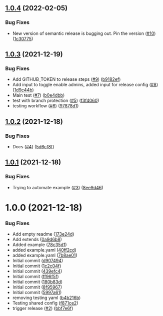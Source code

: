 ## [1.0.4](https://github.com/swarm-io/action-release-action/compare/v1.0.3...v1.0.4) (2022-02-05)


### Bug Fixes

* New version of semantic release is bugging out. Pin the version ([#10](https://github.com/swarm-io/action-release-action/issues/10)) ([1c30775](https://github.com/swarm-io/action-release-action/commit/1c30775dc340031c9a0996fe60793a39f0192c1b))

## [1.0.3](https://github.com/swarm-io/action-release-action/compare/v1.0.2...v1.0.3) (2021-12-19)


### Bug Fixes

* Add GITHUB_TOKEN to release steps ([#9](https://github.com/swarm-io/action-release-action/issues/9)) ([b9182ef](https://github.com/swarm-io/action-release-action/commit/b9182ef26a01c70e42e1503075c7874cfe62a9ca))
* Add input to toggle enable admins, added input for release config ([#8](https://github.com/swarm-io/action-release-action/issues/8)) ([1d9c44b](https://github.com/swarm-io/action-release-action/commit/1d9c44bf9a7e0748091125eea7bc72dcd3f9d9f4))
* Main test ([#7](https://github.com/swarm-io/action-release-action/issues/7)) ([b0e4dbb](https://github.com/swarm-io/action-release-action/commit/b0e4dbb435b7f2d9be41b95711caebbd31b156c2))
* test with branch protection ([#5](https://github.com/swarm-io/action-release-action/issues/5)) ([f3f4060](https://github.com/swarm-io/action-release-action/commit/f3f40602fe998296bee10c74573271ce3d6543f3))
* testing workflow ([#6](https://github.com/swarm-io/action-release-action/issues/6)) ([97878d1](https://github.com/swarm-io/action-release-action/commit/97878d11088bae61e7a171a81576effa156ebd13))

## [1.0.2](https://github.com/swarm-io/action-release-action/compare/v1.0.1...v1.0.2) (2021-12-18)


### Bug Fixes

* Docs ([#4](https://github.com/swarm-io/action-release-action/issues/4)) ([5d6cf8f](https://github.com/swarm-io/action-release-action/commit/5d6cf8f8808d70564cc4a383bffbddbdf643f988))

## [1.0.1](https://github.com/swarm-io/action-release-action/compare/v1.0.0...v1.0.1) (2021-12-18)


### Bug Fixes

* Trying to automate example ([#3](https://github.com/swarm-io/action-release-action/issues/3)) ([8ee9d46](https://github.com/swarm-io/action-release-action/commit/8ee9d46f7f933ba7c34bf71730689e18532c23b6))

# 1.0.0 (2021-12-18)


### Bug Fixes

* Add empty readme ([173e24d](https://github.com/swarm-io/action-release-action/commit/173e24d749e25816b40c5e0f27fe95bcb5a5377a))
* Add extends ([0a9d6b8](https://github.com/swarm-io/action-release-action/commit/0a9d6b8311ed3edc78ba21a14264b404aa7f348a))
* Added example ([78c35d1](https://github.com/swarm-io/action-release-action/commit/78c35d1eed4c18eeb3924f7350a5a7e0f30647b2))
* added example.yaml ([40ff2cd](https://github.com/swarm-io/action-release-action/commit/40ff2cd1192c31cb7e1a15db659a69d24db61781))
* added example.yaml ([7b8ae01](https://github.com/swarm-io/action-release-action/commit/7b8ae01601940f92e48828d60611abc8e36dfcaa))
* Initial commit ([d907494](https://github.com/swarm-io/action-release-action/commit/d907494652307e5c7712bd18b4f30c76d25c2962))
* Initial commit ([1c2c04f](https://github.com/swarm-io/action-release-action/commit/1c2c04ff84cee6c2f6c898ee10eab654315bb6a0))
* Initial commit ([439efc4](https://github.com/swarm-io/action-release-action/commit/439efc4d45892de90902d7ff83f4982b53000877))
* Initial commit ([ff96f5f](https://github.com/swarm-io/action-release-action/commit/ff96f5f1161d71638bc368979cbeb98ffaf3e633))
* Initial commit ([180b83d](https://github.com/swarm-io/action-release-action/commit/180b83d6aad26b1883612686501d9844ee272ef9))
* Initial commit ([8f95967](https://github.com/swarm-io/action-release-action/commit/8f95967e44b3e09d6a8b44c9f5f666a4251a8dfa))
* Initial commit ([5997a61](https://github.com/swarm-io/action-release-action/commit/5997a61ab11f7c04133fe146c8d3dc602b81b2b9))
* removing testing yaml ([b4b216b](https://github.com/swarm-io/action-release-action/commit/b4b216b82f9aa119b5aa269b6d1fa9d4c7dbe3b0))
* Testing shared config ([f871ce2](https://github.com/swarm-io/action-release-action/commit/f871ce2f42a3c6897d590cf2b71f3326eb1f01a3))
* trigger release ([#2](https://github.com/swarm-io/action-release-action/issues/2)) ([bbf7e6f](https://github.com/swarm-io/action-release-action/commit/bbf7e6fd5ac1eacfa3d0528f8bccf0b08298ae01))
